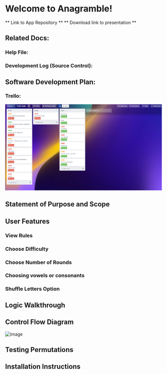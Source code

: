 # Welcome to Anagramble!

** Link to App Repository **
** Download link to presentation **

## Related Docs:
### Help File:
### Development Log (Source Control):

## Software Development Plan:
### Trello:
![image](./images/Trello%2025.09.2022.jpg)
## Statement of Purpose and Scope

## User Features
### View Rules
### Choose Difficulty
### Choose Number of Rounds
### Choosing vowels or consonants
### Shuffle Letters Option

## Logic Walkthrough

## Control Flow Diagram
![image](./images/Assignment%Flowchart.jpg)
## Testing Permutations

## Installation Instructions
